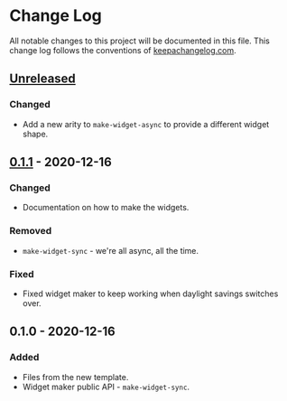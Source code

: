 # Change Log
All notable changes to this project will be documented in this file. This change log follows the conventions of [keepachangelog.com](http://keepachangelog.com/).

## [Unreleased]
### Changed
- Add a new arity to `make-widget-async` to provide a different widget shape.

## [0.1.1] - 2020-12-16
### Changed
- Documentation on how to make the widgets.

### Removed
- `make-widget-sync` - we're all async, all the time.

### Fixed
- Fixed widget maker to keep working when daylight savings switches over.

## 0.1.0 - 2020-12-16
### Added
- Files from the new template.
- Widget maker public API - `make-widget-sync`.

[Unreleased]: https://github.com/your-name/todoschema/compare/0.1.1...HEAD
[0.1.1]: https://github.com/your-name/todoschema/compare/0.1.0...0.1.1
